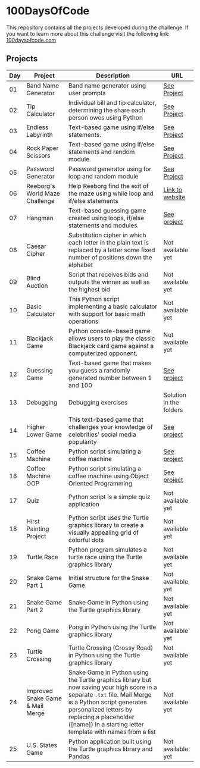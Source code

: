# 100DaysOfCode

This repository contains all the projects developed during the challenge. If you want to learn more about this challenge visit the following link: [100daysofcode.com](https://www.100daysofcode.com/)

## Projects

| Day | Project                          | Description                                                                                                                                                                                                                                                           | URL                                                                                                                                                                |
|-----|----------------------------------|-----------------------------------------------------------------------------------------------------------------------------------------------------------------------------------------------------------------------------------------------------------------------| ------------------------------------------------------------------------------------------------------------------------------------------------------------------ |
| 01  | Band Name Generator              | Band name generator using user prompts                                                                                                                                                                                                                                | [See Project](https://onlinegdb.com/QsWi1SnNT9)                                                                                                                    |
| 02  | Tip Calculator                   | Individual bill and tip calculator, determining the share each person owes using Python                                                                                                                                                                               | [See Project](https://onlinegdb.com/CdldG0K2s)                                                                                                                     |
| 03  | Endless Labyrinth                | Text-based game using if/else statements.                                                                                                                                                                                                                             | [See Project](https://onlinegdb.com/btqAVZJuF)                                                                                                                     |
| 04  | Rock Paper Scissors              | Text-based game using if/else statements and random module.                                                                                                                                                                                                           | [See Project](https://onlinegdb.com/b8iX6jX98J)                                                                                                                    |
| 05  | Password Generator               | Password generator using for loop and random module                                                                                                                                                                                                                   | [See Project](https://onlinegdb.com/vYd8DXOFX)                                                                                                                     |
| 06  | Reeborg's World Maze Challenge   | Help Reeborg find the exit of the maze using while loop and if/else statements                                                                                                                                                                                        | [Link to website](https://reeborg.ca/reeborg.html?lang=en&mode=python&menu=worlds%2Fmenus%2Freeborg_intro_en.json&name=Maze&url=worlds%2Ftutorial_en%2Fmaze1.json) |
| 07  | Hangman                          | Text-based guessing game created using loops, if/else statements and modules                                                                                                                                                                                          | [See project](https://onlinegdb.com/JgKLVhSMR)                                                                                                                     |
| 08  | Caesar Cipher                    | Substitution cipher in which each letter in the plain text is replaced by a letter some fixed number of positions down the alphabet                                                                                                                                   | Not available yet                                                                                                                                                  |
| 09  | Blind Auction                    | Script that receives bids and outputs the winner as well as the highest bid                                                                                                                                                                                           | Not available yet                                                                                                                                                  |
| 10  | Basic Calculator                 | This Python script implementing a basic calculator with support for basic math operations                                                                                                                                                                             | Not available yet                                                                                                                                                  |
| 11  | Blackjack Game                   | Python console-based game allows users to play the classic Blackjack card game against a computerized opponent.                                                                                                                                                       | Not available yet                                                                                                                                                  |
| 12  | Guessing Game                    | Text-based game that makes you guess a randomly generated number between 1 and 100                                                                                                                                                                                    | [See project](https://onlinegdb.com/CuQO8R_1I)                                                                                                                     |
| 13  | Debugging                        | Debugging exercises                                                                                                                                                                                                                                                   | Solution in the folders                                                                                                                                            |
| 14  | Higher Lower Game                | This text-based game that challenges your knowledge of celebrities' social media popularity                                                                                                                                                                           | [See project](https://onlinegdb.com/zA09Ik00K)                                                                                                                     |
| 15  | Coffee Machine                   | Python script simulating a coffee machine                                                                                                                                                                                                                             | [See project](https://onlinegdb.com/6PnMERU5m)                                                                                                                     |
| 16  | Coffee Machine OOP               | Python script simulating a coffee machine using Object Oriented Programming                                                                                                                                                                                           | [See project](https://onlinegdb.com/YKOsQOhbP)                                                                                                                     |
| 17  | Quiz                             | Python script is a simple quiz application                                                                                                                                                                                                                            | Not available yet                                                                                                                                                  |
| 18  | Hirst Painting Project           | Python script uses the Turtle graphics library to create a visually appealing grid of colorful dots                                                                                                                                                                   | Not available yet                                                                                                                                                  |
| 19  | Turtle Race                      | Python program simulates a turtle race using the Turtle graphics library                                                                                                                                                                                              | Not available yet                                                                                                                                                  |
| 20  | Snake Game Part 1                | Initial structure for the Snake Game                                                                                                                                                                                                                                  | Not available yet                                                                                                                                                  |
| 21  | Snake Game Part 2                | Snake Game in Python using the Turtle graphics library                                                                                                                                                                                                                | Not available yet                                                                                                                                                  |
| 22  | Pong Game                        | Pong in Python using the Turtle graphics library                                                                                                                                                                                                                      | Not available yet                                                                                                                                                  |
| 23  | Turtle Crossing                  | Turtle Crossing (Crossy Road) in Python using the Turtle graphics library                                                                                                                                                                                             | Not available yet                                                                                                                                                  |
| 24  | Improved Snake Game & Mail Merge | Snake Game in Python using the Turtle graphics library but now saving your high score in a separate `.txt` file. Mail Merge is a Python script generates personalized letters by replacing a placeholder ([name]) in a starting letter template with names from a list | Not available yet                                                                                                                                                  |
| 25  | U.S. States Game                 | Python application built using the Turtle graphics library and Pandas | Not available yet                                                                                                                                                  |

